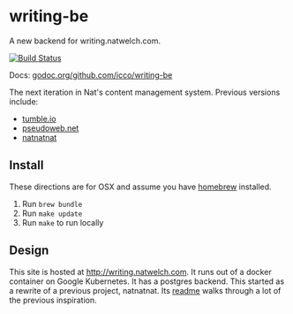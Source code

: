 # writing-be

A new backend for writing.natwelch.com.

[![Build Status](https://travis-ci.org/icco/writing-be.svg?branch=master)](https://travis-ci.org/icco/writing-be)

Docs: [godoc.org/github.com/icco/writing-be](https://godoc.org/github.com/icco/writing-be)

The next iteration in Nat's content management system. Previous versions include:

 * [tumble.io](http://github.com/icco/tumble)
 * [pseudoweb.net](http://github.com/icco/pseudoweb)
 * [natnatnat](http://github.com/icco/natnatnat)


## Install

These directions are for OSX and assume you have [homebrew](http://brew.sh/) installed.

 1. Run `brew bundle`
 2. Run `make update`
 3. Run `make` to run locally

## Design

This site is hosted at <http://writing.natwelch.com>. It runs out of a docker container on Google Kubernetes. It has a postgres backend. This started as a rewrite of a previous project, natnatnat. Its [readme](https://github.com/icco/natnatnat/blob/master/README.md) walks through a lot of the previous inspiration.
